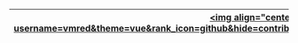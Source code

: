 | <a href="https://github.com/anuraghazra/github-readme-stats"><img align="center" src=https://github-readme-stats-zeta-rosy-92.vercel.app/api?username=vmred&theme=vue&rank_icon=github&hide=contribs&hide_border=true&custom_title=My%20stats&show=prs_merged_percentage,prs_merged&show_icons=true" alt="Anurag's github stats" /></a> | <a href="https://github.com/anuraghazra/github-readme-stats"><img align="center" src="https://github-readme-stats-zeta-rosy-92.vercel.app/api/top-langs/?username=vmred&layout=compact&theme=vue&hide_border=true" /></a> |
| ------------- | ------------- |
